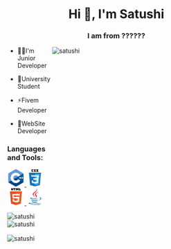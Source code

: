 <h1 align="center">Hi 👋, I'm Satushi</h1>
<h3 align="center">I am from ??????</h3>
<!-- <img align="right" alt="coding" width="400" src="https://tr.pinterest.com/pin/animation--832040099882468699/">  -->

<p align="left"> <img src="https://i.pinimg.com/originals/8b/35/fe/8b35fef55fba1a201c9c7a11d3ec3d64.gif" width="400px" height="400px" alt="satushi" align="right"  /> </p>

- 👨‍💻I'm Junior Developer

- 🔭University Student

- ⚡Fivem Developer

- 📄WebSite Developer

<h3 align="left">Languages and Tools:</h3>
<p align="left"> <a href="https://www.w3schools.com/cpp/" target="_blank" rel="noreferrer"> <img src="https://raw.githubusercontent.com/devicons/devicon/master/icons/cplusplus/cplusplus-original.svg" alt="cplusplus" width="40" height="40"/> </a> <a href="https://www.w3schools.com/css/" target="_blank" rel="noreferrer"> <img src="https://raw.githubusercontent.com/devicons/devicon/master/icons/css3/css3-original-wordmark.svg" alt="css3" width="40" height="40"/> </a> <a href="https://www.w3.org/html/" target="_blank" rel="noreferrer"> <img src="https://raw.githubusercontent.com/devicons/devicon/master/icons/html5/html5-original-wordmark.svg" alt="html5" width="40" height="40"/> </a> <a href="https://www.java.com" target="_blank" rel="noreferrer"> <img src="https://raw.githubusercontent.com/devicons/devicon/master/icons/java/java-original.svg" alt="java" width="40" height="40"/> </a> </p>

<p><img align="left" src="https://github-readme-stats.vercel.app/api/top-langs?username=satushi&show_icons=true&locale=en&layout=compact" alt="satushi" /></p>

<p>&nbsp;<img align="center" src="https://github-readme-stats.vercel.app/api?username=satushi&show_icons=true&locale=en" alt="satushi" /></p>

<p><img align="center" src="https://github-readme-streak-stats.herokuapp.com/?user=satushi&" alt="satushi" /></p>
